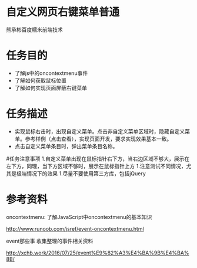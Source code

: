 # 自定义网页右键菜单普通
熊承彬百度糯米前端技术

# 任务目的
- 了解js中的oncontextmenu事件
- 了解如何获取鼠标位置
- 了解如何实现页面屏蔽右键菜单
# 任务描述

- 实现鼠标右击时，出现自定义菜单。点击非自定义菜单区域时，隐藏自定义菜单。参考样例（点击查看），实现页面开发，要求实现效果基本一致。
- 点击自定义菜单条目时，弹出菜单条目名称。

#任务注意事项
1.自定义菜单出现在鼠标指针右下方，当右边区域不够大，展示在左下方，同理，当下方区域不够时，展示在鼠标指针上方
1.注意测试不同情况，尤其是极端情况下的效果
1.尽量不要使用第三方库，包括jQuery

# 参考资料
oncontextmenu: 了解JavaScript中oncontextmenu的基本知识 

http://www.runoob.com/jsref/event-oncontextmenu.html

event那些事 收集整理的事件相关资料

http://xchb.work/2016/07/25/event%E9%82%A3%E4%BA%9B%E4%BA%8B/
